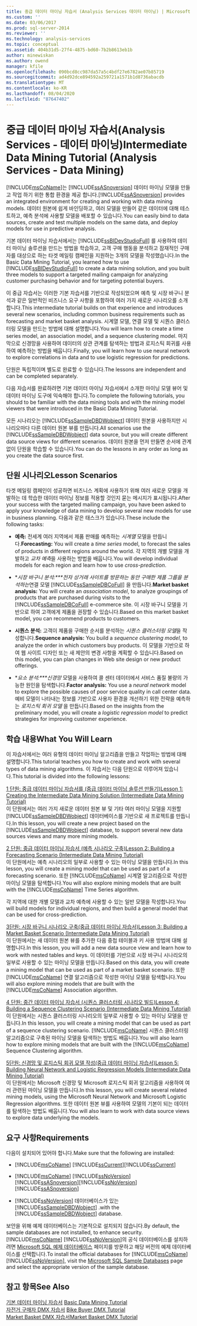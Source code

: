 ```yaml
---
title: 중급 데이터 마이닝 자습서 (Analysis Services 데이터 마이닝) | Microsoft Docs
ms.custom: ''
ms.date: 03/06/2017
ms.prod: sql-server-2014
ms.reviewer: ''
ms.technology: analysis-services
ms.topic: conceptual
ms.assetid: 404b31d5-27f4-4875-bd60-7b2b8613eb1b
author: minewiskan
ms.author: owend
manager: kfile
ms.openlocfilehash: 090bcd8cc987da57a5c4bdf27e6782ae07b85719
ms.sourcegitcommit: ad4d92dce894592a259721a1571b1d8736abacdb
ms.translationtype: MT
ms.contentlocale: ko-KR
ms.lasthandoff: 08/04/2020
ms.locfileid: "87647402"
---
```

# <a name="intermediate-data-mining-tutorial-analysis-services---data-mining"></a><span data-ttu-id="a9abf-102">중급 데이터 마이닝 자습서(Analysis Services - 데이터 마이닝)</span><span class="sxs-lookup"><span data-stu-id="a9abf-102">Intermediate Data Mining Tutorial (Analysis Services - Data Mining)</span></span>
  [!INCLUDE[msCoName](../includes/msconame-md.md)]<span data-ttu-id="a9abf-103">는 [!INCLUDE[ssASnoversion](../includes/ssasnoversion-md.md)] 데이터 마이닝 모델을 만들고 작업 하기 위한 통합 환경을 제공 합니다.</span><span class="sxs-lookup"><span data-stu-id="a9abf-103">[!INCLUDE[ssASnoversion](../includes/ssasnoversion-md.md)] provides an integrated environment for creating and working with data mining models.</span></span> <span data-ttu-id="a9abf-104">데이터 원본에 쉽게 바인딩하고, 여러 모델을 만들어 같은 데이터에 대해 테스트하고, 예측 분석에 사용할 모델을 배포할 수 있습니다.</span><span class="sxs-lookup"><span data-stu-id="a9abf-104">You can easily bind to data sources, create and test multiple models on the same data, and deploy models for use in predictive analysis.</span></span>  
  
 <span data-ttu-id="a9abf-105">기본 데이터 마이닝 자습서에서는 [!INCLUDE[ssBIDevStudioFull](../includes/ssbidevstudiofull-md.md)] 를 사용하여 데이터 마이닝 솔루션을 만드는 방법을 학습하고, 고객 구매 행동을 분석하고 잠재적인 구매자를 대상으로 하는 타겟 메일링 캠페인을 지원하는 3개의 모델을 작성했습니다.</span><span class="sxs-lookup"><span data-stu-id="a9abf-105">In the Basic Data Mining Tutorial, you learned how to use [!INCLUDE[ssBIDevStudioFull](../includes/ssbidevstudiofull-md.md)] to create a data mining solution, and you built three models to support a targeted mailing campaign for analyzing customer purchasing behavior and for targeting potential buyers.</span></span>  
  
 <span data-ttu-id="a9abf-106">이 중급 자습서는 이러한 기본 자습서를 기반으로 작성되었으며 예측 및 시장 바구니 분석과 같은 일반적인 비즈니스 요구 사항을 포함하여 여러 가지 새로운 시나리오를 소개합니다.</span><span class="sxs-lookup"><span data-stu-id="a9abf-106">This intermediate tutorial builds on that experience and introduces several new scenarios, including common business requirements such as forecasting and market basket analysis.</span></span> <span data-ttu-id="a9abf-107">시계열 모델, 연결 모델 및 시퀀스 클러스터링 모델을 만드는 방법에 대해 설명합니다.</span><span class="sxs-lookup"><span data-stu-id="a9abf-107">You will learn how to create a time series model, an association model, and a sequence clustering model.</span></span> <span data-ttu-id="a9abf-108">마지막으로 신경망을 사용하여 데이터의 상관 관계를 탐색하는 방법과 로지스틱 회귀를 사용하여 예측하는 방법을 배웁니다.</span><span class="sxs-lookup"><span data-stu-id="a9abf-108">Finally, you will learn how to use neural network to explore correlations in data and to use logistic regression for predictions.</span></span>  
  
 <span data-ttu-id="a9abf-109">단원은 독립적이며 별도로 완료할 수 있습니다.</span><span class="sxs-lookup"><span data-stu-id="a9abf-109">The lessons are independent and can be completed separately.</span></span>  
  
 <span data-ttu-id="a9abf-110">다음 자습서를 완료하려면 기본 데이터 마이닝 자습서에서 소개한 마이닝 모델 뷰어 및 데이터 마이닝 도구에 익숙해야 합니다.</span><span class="sxs-lookup"><span data-stu-id="a9abf-110">To complete the following tutorials, you should to be familiar with the data mining tools and with the mining model viewers that were introduced in the Basic Data Mining Tutorial.</span></span>  
  
 <span data-ttu-id="a9abf-111">모든 시나리오는 [!INCLUDE[ssSampleDBDWobject](../includes/sssampledbdwobject-md.md)] 데이터 원본을 사용하지만 시나리오마다 다른 데이터 원본 뷰를 만듭니다.</span><span class="sxs-lookup"><span data-stu-id="a9abf-111">All scenarios use the [!INCLUDE[ssSampleDBDWobject](../includes/sssampledbdwobject-md.md)] data source, but you will create different data source views for different scenarios.</span></span> <span data-ttu-id="a9abf-112">데이터 원본을 먼저 만들면 순서에 관계없이 단원을 학습할 수 있습니다.</span><span class="sxs-lookup"><span data-stu-id="a9abf-112">You can do the lessons in any order as long as you create the data source first.</span></span>  
  
## <a name="lesson-scenarios"></a><span data-ttu-id="a9abf-113">단원 시나리오</span><span class="sxs-lookup"><span data-stu-id="a9abf-113">Lesson Scenarios</span></span>  
 <span data-ttu-id="a9abf-114">타겟 메일링 캠페인이 성공하면 비즈니스 계획에 사용하기 위해 여러 새로운 모델을 개발하는 데 학습한 데이터 마이닝 정보를 적용할 것인지 묻는 메시지가 표시됩니다.</span><span class="sxs-lookup"><span data-stu-id="a9abf-114">After your success with the targeted mailing campaign, you have been asked to apply your knowledge of data mining to develop several new models for use in business planning.</span></span> <span data-ttu-id="a9abf-115">다음과 같은 태스크가 있습니다.</span><span class="sxs-lookup"><span data-stu-id="a9abf-115">These include the following tasks:</span></span>  
  
-   <span data-ttu-id="a9abf-116">**예측:** 전세계 여러 지역에서 제품 판매를 예측하는 *시계열* 모델을 만듭니다.</span><span class="sxs-lookup"><span data-stu-id="a9abf-116">**Forecasting:** You will create a *time series* model, to forecast the sales of products in different regions around the world.</span></span> <span data-ttu-id="a9abf-117">각 지역의 개별 모델을 개발하고 *교차 예측*을 사용하는 방법을 배웁니다.</span><span class="sxs-lookup"><span data-stu-id="a9abf-117">You will develop individual models for each region and learn how to use *cross-prediction*.</span></span>  
  
-   <span data-ttu-id="a9abf-118">\**시장 바구니 분석:\*\*\*전자 상거래 사이트를 방문하는 동안 구매한 제품 그룹을 분석하는*연결 모델 [!INCLUDE[ssSampleDBCoFull](../includes/sssampledbcofull-md.md)] 을 만듭니다.</span><span class="sxs-lookup"><span data-stu-id="a9abf-118">**Market basket analysis:** You will create an *association model*, to analyze groupings of products that are purchased during visits to the [!INCLUDE[ssSampleDBCoFull](../includes/sssampledbcofull-md.md)] e-commerce site.</span></span> <span data-ttu-id="a9abf-119">이 시장 바구니 모델을 기반으로 하여 고객에게 제품을 권장할 수 있습니다.</span><span class="sxs-lookup"><span data-stu-id="a9abf-119">Based on this market basket model, you can recommend products to customers.</span></span>  
  
-   <span data-ttu-id="a9abf-120">**시퀀스 분석:** 고객이 제품을 구매한 순서를 분석하는 *시퀀스 클러스터링 모델*을 작성합니다.</span><span class="sxs-lookup"><span data-stu-id="a9abf-120">**Sequence analysis:** You build a *sequence clustering model*, to analyze the order in which customers buy products.</span></span> <span data-ttu-id="a9abf-121">이 모델을 기반으로 하여 웹 사이트 디자인 또는 새 제안의 변경 사항을 계획할 수 있습니다.</span><span class="sxs-lookup"><span data-stu-id="a9abf-121">Based on this model, you can plan changes in Web site design or new product offerings.</span></span>  
  
-   <span data-ttu-id="a9abf-122">\**요소 분석:\*\*\*신경망* 모델을 사용하여 콜 센터 데이터에서 서비스 품질 불량의 가능한 원인을 탐색합니다.</span><span class="sxs-lookup"><span data-stu-id="a9abf-122">**Factor analysis:** You use a *neural network* model to explore the possible causes of poor service quality in call center data.</span></span> <span data-ttu-id="a9abf-123">예비 모델이 나타내는 정보를 기반으로 사용자 환경을 개선하기 위한 전략을 예측하는 *로지스틱 회귀 모델* 을 만듭니다.</span><span class="sxs-lookup"><span data-stu-id="a9abf-123">Based on the insights from the preliminary model, you will create a *logistic regression model* to predict strategies for improving customer experience.</span></span>  
  
## <a name="what-you-will-learn"></a><span data-ttu-id="a9abf-124">학습 내용</span><span class="sxs-lookup"><span data-stu-id="a9abf-124">What You Will Learn</span></span>  
 <span data-ttu-id="a9abf-125">이 자습서에서는 여러 유형의 데이터 마이닝 알고리즘을 만들고 작업하는 방법에 대해 설명합니다.</span><span class="sxs-lookup"><span data-stu-id="a9abf-125">This tutorial teaches you how to create and work with several types of data mining algorithms.</span></span> <span data-ttu-id="a9abf-126">이 자습서는 다음 단원으로 이루어져 있습니다.</span><span class="sxs-lookup"><span data-stu-id="a9abf-126">This tutorial is divided into the following lessons:</span></span>  
  
 [<span data-ttu-id="a9abf-127">1 단원: 중급 데이터 마이닝 자습서를 &#40;중급 데이터 마이닝 솔루션 만들기&#41;</span><span class="sxs-lookup"><span data-stu-id="a9abf-127">Lesson 1: Creating the Intermediate Data Mining Solution &#40;Intermediate Data Mining Tutorial&#41;</span></span>](../../2014/tutorials/lesson-1-create-solution-intermediate-data-mining-tutorial.md)  
 <span data-ttu-id="a9abf-128">이 단원에서는 여러 가지 새로운 데이터 원본 뷰 및 기타 여러 마이닝 모델을 지원할 [!INCLUDE[ssSampleDBDWobject](../includes/sssampledbdwobject-md.md)] 데이터베이스를 기반으로 새 프로젝트를 만듭니다.</span><span class="sxs-lookup"><span data-stu-id="a9abf-128">In this lesson, you will create a new project based on the [!INCLUDE[ssSampleDBDWobject](../includes/sssampledbdwobject-md.md)] database, to support several new data sources views and many more mining models.</span></span>  
  
 [<span data-ttu-id="a9abf-129">2 단원: 중급 데이터 마이닝 자습서 &#40;예측 시나리오 구축&#41;</span><span class="sxs-lookup"><span data-stu-id="a9abf-129">Lesson 2: Building a Forecasting Scenario &#40;Intermediate Data Mining Tutorial&#41;</span></span>](../../2014/tutorials/lesson-2-building-a-forecasting-scenario-intermediate-data-mining-tutorial.md)  
 <span data-ttu-id="a9abf-130">이 단원에서는 예측 시나리오의 일부로 사용할 수 있는 마이닝 모델을 만듭니다.</span><span class="sxs-lookup"><span data-stu-id="a9abf-130">In this lesson, you will create a mining model that can be used as part of a forecasting scenario.</span></span> <span data-ttu-id="a9abf-131">또한 [!INCLUDE[msCoName](../includes/msconame-md.md)] 시계열 알고리즘으로 작성한 마이닝 모델을 탐색합니다.</span><span class="sxs-lookup"><span data-stu-id="a9abf-131">You will also explore mining models that are built with the [!INCLUDE[msCoName](../includes/msconame-md.md)] Time Series algorithm.</span></span>  
  
 <span data-ttu-id="a9abf-132">각 지역에 대한 개별 모델과 교차 예측에 사용할 수 있는 일반 모델을 작성합니다.</span><span class="sxs-lookup"><span data-stu-id="a9abf-132">You will build models for individual regions, and then build a general model that can be used for cross-prediction.</span></span>  
  
 [<span data-ttu-id="a9abf-133">3단원: 시장 바구니 시나리오 구축&#40;중급 데이터 마이닝 자습서&#41;</span><span class="sxs-lookup"><span data-stu-id="a9abf-133">Lesson 3: Building a Market Basket Scenario &#40;Intermediate Data Mining Tutorial&#41;</span></span>](../../2014/tutorials/lesson-3-building-a-market-basket-scenario-intermediate-data-mining-tutorial.md)  
 <span data-ttu-id="a9abf-134">이 단원에서는 새 데이터 원본 뷰를 추가한 다음 중첩 테이블과 키 사용 방법에 대해 설명합니다.</span><span class="sxs-lookup"><span data-stu-id="a9abf-134">In this lesson, you will add a new data source view and learn how to work with nested tables and keys.</span></span> <span data-ttu-id="a9abf-135">이 데이터를 기반으로 시장 바구니 시나리오의 일부로 사용할 수 있는 마이닝 모델을 만듭니다.</span><span class="sxs-lookup"><span data-stu-id="a9abf-135">Based on this data, you will create a mining model that can be used as part of a market basket scenario.</span></span> <span data-ttu-id="a9abf-136">또한 [!INCLUDE[msCoName](../includes/msconame-md.md)] 연결 알고리즘으로 작성한 마이닝 모델을 탐색합니다.</span><span class="sxs-lookup"><span data-stu-id="a9abf-136">You will also explore mining models that are built with the [!INCLUDE[msCoName](../includes/msconame-md.md)] Association algorithm.</span></span>  
  
 [<span data-ttu-id="a9abf-137">4 단원: 중간 데이터 마이닝 자습서 &#40;시퀀스 클러스터링 시나리오 빌드&#41;</span><span class="sxs-lookup"><span data-stu-id="a9abf-137">Lesson 4: Building a Sequence Clustering Scenario &#40;Intermediate Data Mining Tutorial&#41;</span></span>](../../2014/tutorials/lesson-4-build-sequence-clustering-scenario-intermediate-data-mining.md)  
 <span data-ttu-id="a9abf-138">이 단원에서는 시퀀스 클러스터링 시나리오의 일부로 사용할 수 있는 마이닝 모델을 만듭니다.</span><span class="sxs-lookup"><span data-stu-id="a9abf-138">In this lesson, you will create a mining model that can be used as part of a sequence clustering scenario.</span></span> <span data-ttu-id="a9abf-139">[!INCLUDE[msCoName](../includes/msconame-md.md)] 시퀀스 클러스터링 알고리즘으로 구축된 마이닝 모델을 탐색하는 방법도 배웁니다.</span><span class="sxs-lookup"><span data-stu-id="a9abf-139">You will also learn how to explore mining models that are built with the [!INCLUDE[msCoName](../includes/msconame-md.md)] Sequence Clustering algorithm.</span></span>  
  
 [<span data-ttu-id="a9abf-140">5단원: 신경망 및 로지스틱 회귀 모델 작성&#40;중급 데이터 마이닝 자습서&#41;</span><span class="sxs-lookup"><span data-stu-id="a9abf-140">Lesson 5: Building Neural Network and Logistic Regression Models &#40;Intermediate Data Mining Tutorial&#41;</span></span>](../../2014/tutorials/lesson-5-build-models-intermediate-data-mining-tutorial.md)  
 <span data-ttu-id="a9abf-141">이 단원에서는 Microsoft 신경망 및 Microsoft 로지스틱 회귀 알고리즘을 사용하여 여러 관련된 마이닝 모델을 만듭니다.</span><span class="sxs-lookup"><span data-stu-id="a9abf-141">In this lesson, you will create several related mining models, using the Microsoft Neural Network and Microsoft Logistic Regression algorithms.</span></span> <span data-ttu-id="a9abf-142">또한 데이터 원본 뷰를 사용하여 모델의 기본이 되는 데이터를 탐색하는 방법도 배웁니다.</span><span class="sxs-lookup"><span data-stu-id="a9abf-142">You will also learn to work with data source views to explore data underlying the models.</span></span>  
  
## <a name="requirements"></a><span data-ttu-id="a9abf-143">요구 사항</span><span class="sxs-lookup"><span data-stu-id="a9abf-143">Requirements</span></span>  
 <span data-ttu-id="a9abf-144">다음이 설치되어 있어야 합니다.</span><span class="sxs-lookup"><span data-stu-id="a9abf-144">Make sure that the following are installed:</span></span>  
  
-   [!INCLUDE[msCoName](../includes/msconame-md.md)] <span data-ttu-id="a9abf-145">[!INCLUDE[ssCurrent](../includes/sscurrent-md.md)]</span><span class="sxs-lookup"><span data-stu-id="a9abf-145">[!INCLUDE[ssCurrent](../includes/sscurrent-md.md)]</span></span>  
  
-   [!INCLUDE[msCoName](../includes/msconame-md.md)] <span data-ttu-id="a9abf-146">[!INCLUDE[ssNoVersion](../includes/ssnoversion-md.md)] [!INCLUDE[ssASnoversion](../includes/ssasnoversion-md.md)]</span><span class="sxs-lookup"><span data-stu-id="a9abf-146">[!INCLUDE[ssNoVersion](../includes/ssnoversion-md.md)] [!INCLUDE[ssASnoversion](../includes/ssasnoversion-md.md)]</span></span>  
  
-   [!INCLUDE[ssNoVersion](../includes/ssnoversion-md.md)] <span data-ttu-id="a9abf-147">데이터베이스가 있는 [!INCLUDE[ssSampleDBDWobject](../includes/sssampledbdwobject-md.md)] .</span><span class="sxs-lookup"><span data-stu-id="a9abf-147">with the [!INCLUDE[ssSampleDBDWobject](../includes/sssampledbdwobject-md.md)] database.</span></span>  
  
 <span data-ttu-id="a9abf-148">보안을 위해 예제 데이터베이스는 기본적으로 설치되지 않습니다.</span><span class="sxs-lookup"><span data-stu-id="a9abf-148">By default, the sample databases are not installed, to enhance security.</span></span> <span data-ttu-id="a9abf-149">[!INCLUDE[msCoName](../includes/msconame-md.md)] [!INCLUDE[ssNoVersion](../includes/ssnoversion-md.md)]의 공식 데이터베이스를 설치하려면 [Microsoft SQL 예제 데이터베이스](https://go.microsoft.com/fwlink/?LinkId=88417) 페이지를 방문하고 해당 버전의 예제 데이터베이스를 선택합니다.</span><span class="sxs-lookup"><span data-stu-id="a9abf-149">To install the official databases for [!INCLUDE[msCoName](../includes/msconame-md.md)] [!INCLUDE[ssNoVersion](../includes/ssnoversion-md.md)], visit the [Microsoft SQL Sample Databases](https://go.microsoft.com/fwlink/?LinkId=88417) page and select the appropriate version of the sample database.</span></span>  
  
## <a name="see-also"></a><span data-ttu-id="a9abf-150">참고 항목</span><span class="sxs-lookup"><span data-stu-id="a9abf-150">See Also</span></span>  
 <span data-ttu-id="a9abf-151">[기본 데이터 마이닝 자습서](../../2014/tutorials/basic-data-mining-tutorial.md) </span><span class="sxs-lookup"><span data-stu-id="a9abf-151">[Basic Data Mining Tutorial](../../2014/tutorials/basic-data-mining-tutorial.md) </span></span>  
 <span data-ttu-id="a9abf-152">[자전거 구매자 DMX 자습서](../../2014/tutorials/bike-buyer-dmx-tutorial.md) </span><span class="sxs-lookup"><span data-stu-id="a9abf-152">[Bike Buyer DMX Tutorial](../../2014/tutorials/bike-buyer-dmx-tutorial.md) </span></span>  
 [<span data-ttu-id="a9abf-153">Market Basket DMX 자습서</span><span class="sxs-lookup"><span data-stu-id="a9abf-153">Market Basket DMX Tutorial</span></span>](../../2014/tutorials/market-basket-dmx-tutorial.md)  
  
  
